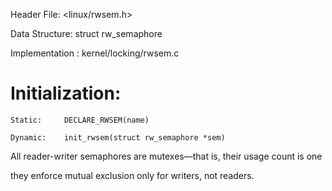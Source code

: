 Header File: <linux/rwsem.h>

Data Structure: struct rw_semaphore

Implementation : kernel/locking/rwsem.c

Initialization:
================

	Static: 	DECLARE_RWSEM(name)

	Dynamic:	init_rwsem(struct rw_semaphore *sem)

All reader-writer semaphores are mutexes—that is, their usage count is one

they enforce mutual exclusion only for writers, not readers.




